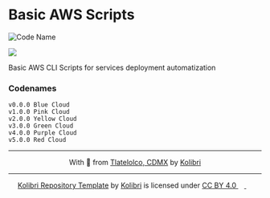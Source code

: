 # Basic AWS Scripts

![Code Name](https://img.shields.io/badge/Blue%20Cloud-v0.0.0-lightgrey)

<img src="https://kolibri-storage-github.s3.amazonaws.com/covers/readmes/cover-awscli-scripts.png">

Basic AWS CLI Scripts for services deployment automatization

### Codenames

```plain
v0.0.0 Blue Cloud
v1.0.0 Pink Cloud
v2.0.0 Yellow Cloud
v3.0.0 Green Cloud
v4.0.0 Purple Cloud
v5.0.0 Red Cloud
```

<!-- Footline -->

---

<p align="center">
    With 🖤 from <a href="http://bit.ly/Tlatelolco-GMaps">Tlatelolco, CDMX</a> by <a href="https://twitter.com/The_Kolibri">Kolibri</a>
</p>

---

<!-- License -->

<p align="center" xmlns:cc="http://creativecommons.org/ns#" xmlns:dct="http://purl.org/dc/terms/"><a property="dct:title" rel="cc:attributionURL" href="https://github.com/the-kolibri/kolibri-template">Kolibri Repository Template</a> by <a rel="cc:attributionURL dct:creator" property="cc:attributionName" href="https://twitter.com/The_Kolibri">Kolibri</a> is licensed under <a href="http://creativecommons.org/licenses/by/4.0/?ref=chooser-v1" target="_blank" rel="license noopener noreferrer" style="display:inline-block;">CC BY 4.0 <img width="12px" src="https://mirrors.creativecommons.org/presskit/icons/cc.svg?ref=chooser-v1"> <img width="12px" src="https://mirrors.creativecommons.org/presskit/icons/by.svg?ref=chooser-v1"></a></p>
